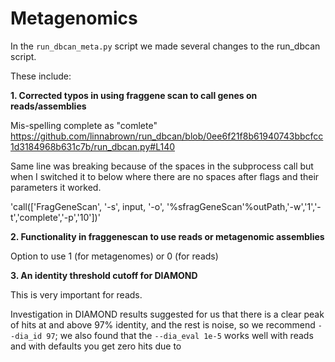 # Metagenomics

In the `run_dbcan_meta.py` script we made several changes to the run_dbcan script.

These include:

**1. Corrected typos in using fraggene scan to call genes on reads/assemblies**

Mis-spelling complete as "comlete"
https://github.com/linnabrown/run_dbcan/blob/0ee6f21f8b61940743bbcfcc1d3184968b631c7b/run_dbcan.py#L140

Same line was breaking because of the spaces in the subprocess call but when I switched it to below where there are no spaces after flags and their parameters it worked.

'call(['FragGeneScan', '-s', input, '-o', '%sfragGeneScan'%outPath,'-w','1','-t','complete','-p','10'])'

**2. Functionality in fraggenescan to use reads or metagenomic assemblies**

Option to use 1 (for metagenomes) or 0 (for reads)

**3. An identity threshold cutoff for DIAMOND**

This is very important for reads.

Investigation in DIAMOND results suggested for us that there is a clear peak of hits at and above 97% identity, and the rest is noise, so we recommend `--dia_id 97`; we also found that the `--dia_eval 1e-5` works well with reads and with defaults you get zero hits due to 
